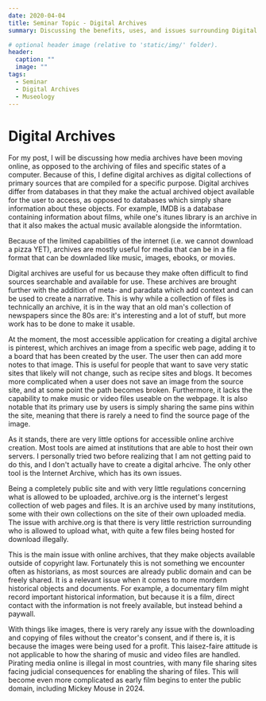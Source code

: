 ```yaml
---
date: 2020-04-04
title: Seminar Topic - Digital Archives
summary: Discussing the benefits, uses, and issues surrounding Digital Archives

# optional header image (relative to 'static/img/' folder).
header:
  caption: ""
  image: ""
tags:
  - Seminar
  - Digital Archives
  - Museology
---
```


# Digital Archives

For my post, I will be discussing how media archives have been moving online, as opposed to the archiving of files and specific states of a computer. Because of this, I define digital archives as digital collections of primary sources that are compiled for a specific purpose. Digital archives differ from databases in that they make the actual archived object available for the user to access, as opposed to databases which simply share information about these objects. For example, IMDB is a database containing information about films, while one's itunes library is an archive in that it also makes the actual music available alongside the informtation.

Because of the limited capabilities of the internet (i.e. we cannot download a pizza YET), archives are mostly useful for media that can be in a file format that can be downladed like music, images, ebooks, or movies. 

Digital archives are useful for us because they make often difficult to find sources searchable and available for use. These archives are brought further with the addition of meta- and paradata which add context and can be used to create a narrative. This is why while a collection of files is technically an archive, it is in the way that an old man's collection of newspapers since the 80s are: it's interesting and a lot of stuff, but more work has to be done to make it usable. 

At the moment, the most accessible application for creating a digital archive is pinterest, which archives an image from a specific web page, adding it to a board that has been created by the user. The user then can add more notes to that image. This is useful for people that want to save very static sites that likely will not change, such as recipe sites and blogs. It becomes more complicated when a user does not save an image from the source site, and at some point the path becomes broken. Furthermore, it lacks the capability to make music or video files useable on the webpage. It is also notable that its primary use by users is simply sharing the same pins within the site, meaning that there is rarely a need to find the source page of the image.

As it stands, there are very little options for accessible online archive creation. Most tools are aimed at institutions that are able to host their own servers. I personally tried two before realizing that I am not getting paid to do this, and I don't actually have to create a digital arhcive. The only other tool is the Internet Archive, which has its own issues.

Being a completely public site and with very little regulations concerning what is allowed to be uploaded, archive.org is the internet's lergest collection of web pages and files. It is an archive used by many institutions, some with their own collections on the site of their own uploaded media. The issue with archive.org is that there is very little restriction surrounding who is allowed to upload what, with quite a few files being hosted for download illegally. 

This is the main issue with online archives, that they make objects available outside of copyright law. Fortunately this is not something we encounter often as historians, as most sources are already public domain and can be freely shared. It is a relevant issue when it comes to more mordern historical objects and documents. For example, a documentary film might record important historical information, but because it is a film, direct contact with the information is not freely available, but instead behind a paywall. 

With things like images, there is very rarely any issue with the downloading and copying of files without the creator's consent, and if there is, it is because the images were being used for a profit. This laisez-faire attitude is not applicable to how the sharing of music and video files are handled. Pirating media online is illegal in most countries, with many file sharing sites facing judicial consequences for enabling the sharing of files. This will become even more complicated as early film begins to enter the public domain, including Mickey Mouse in 2024. 
